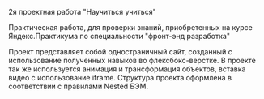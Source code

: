 2я проектная работа "Научиться учиться"

Практическая работа, для проверки знаний, приобретенных на курсе Яндекс.Практикума по специальности "фронт-энд разработка"

Проект представляет собой одностраничный сайт, созданный с использование полученных навыков во флексбокс-верстке. В проекте так же используется анимация и трансформация объектов, вставка видео с использование iframe. Структура проекта оформлена в соответствии с правилами Nested БЭМ.
